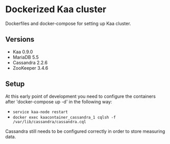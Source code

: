 # Dockerized Kaa cluster

Dockerfiles and docker-compose for setting up Kaa cluster.

## Versions

- Kaa 0.9.0
- MariaDB 5.5
- Cassandra 2.2.6
- ZooKeeper 3.4.6

## Setup

At this early point of development you need to configure the containers after 'docker-compose up -d' in the following way:

- `service kaa-node restart`
- `docker exec kaacontainer_cassandra_1 cqlsh -f /var/lib/cassandra/cassandra.cql`

Cassandra still needs to be configured correctly in order to store measuring data.
